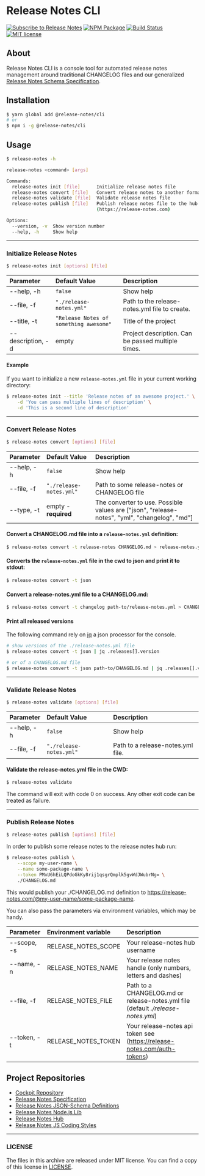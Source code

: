# Release Notes CLI

[![Subscribe to Release Notes](https://release-notes.com/badges/v1.svg)](https://release-notes.com/@release-notes/release-notes-cli)
[![NPM Package](https://img.shields.io/npm/v/@release-notes/cli.svg)](https://www.npmjs.com/package/@release-notes/cli)
[![Build Status](https://travis-ci.org/release-notes/release-notes-cli.svg?branch=master)](https://travis-ci.org/release-notes/release-notes-cli)
[![MIT license](https://img.shields.io/github/license/release-notes/release-notes-cli.svg)](LICENSE)

## About

Release Notes CLI is a console tool for automated release notes management around traditional CHANGELOG files
and our generalized [Release Notes Schema Specification](https://github.com/release-notes/release-notes-spec).

## Installation

```bash
$ yarn global add @release-notes/cli
# or
$ npm i -g @release-notes/cli
```

## Usage

```bash
$ release-notes -h

release-notes <command> [args]

Commands:
  release-notes init [file]      Initialize release notes file
  release-notes convert [file]   Convert release notes to another format
  release-notes validate [file]  Validate release notes file
  release-notes publish [file]   Publish release notes file to the hub
                                 (https://release-notes.com)

Options:
  --version, -v  Show version number
  --help, -h     Show help
```

---

### Initialize Release Notes

```bash
$ release-notes init [options] [file]
```

Parameter  | Default Value | Description
:----------|:---------------------|:-----------
--help, -h | `false` | Show help
--file, -f | `"./release-notes.yml"` | Path to the release-notes.yml file to create.
--title, -t | `"Release Notes of something awesome"` | Title of the project
--description, -d | empty | Project description. Can be passed multiple times.

#### Example

If you want to initialize a new `release-notes.yml` file in your current working directory:

```bash
$ release-notes init --title 'Release notes of an awesome project.' \
    -d 'You can pass multiple lines of description' \
    -d 'This is a second line of description'
```

---

### Convert Release Notes

```bash
$ release-notes convert [options] [file]
```

Parameter  | Default Value | Description
:----------|:---------------------|:-----------
--help, -h | `false` | Show help
--file, -f | `"./release-notes.yml"` | Path to some release-notes or CHANGELOG file
--type, -t | empty - **required** | The converter to use. Possible values are ["json", "release-notes", "yml", "changelog", "md"]

#### Convert a CHANGELOG.md file into a `release-notes.yml` definition:

```bash
$ release-notes convert -t release-notes CHANGELOG.md > release-notes.yml
```

#### Converts the `release-notes.yml` file in the cwd to json and print it to stdout:

```bash
$ release-notes convert -t json
```

#### Convert a release-notes.yml file to a CHANGELOG.md:
     
```bash
$ release-notes convert -t changelog path-to/release-notes.yml > CHANGELOG.md
```

#### Print all released versions

The following command rely on [jq](https://github.com/stedolan/jq) a json processor for the console.

```bash
# show versions of the ./release-notes.yml file
$ release-notes convert -t json | jq .releases[].version

# or of a CHANGELOG.md file
$ release-notes convert -t json path-to/CHANGELOG.md | jq .releases[].version
```

---

### Validate Release Notes

```bash
$ release-notes validate [options] [file]
```

Parameter  | Default Value | Description
:----------|:---------------------|:-----------
--help, -h | `false` | Show help
--file, -f | `"./release-notes.yml"` | Path to a release-notes.yml file.

#### Validate the release-notes.yml file in the CWD:

```bash
$ release-notes validate
```

The command will exit with code 0 on success. Any other exit code can be treated as failure.

---

### Publish Release Notes

```bash
$ release-notes publish [options] [file]
```

In order to publish some release notes to the release notes hub run:

```bash
$ release-notes publish \
    --scope my-user-name \
    --name some-package-name \
    --token PMxU6hEiLQPdoGkKy8rij1qsgrQmplk5gvWdJWubrNg= \
    ./CHANGELOG.md
```
This would publish your ./CHANGELOG.md definition to https://release-notes.com/@my-user-name/some-package-name.

You can also pass the parameters via environment variables, which may be handy.

Parameter  | Environment variable | Description
:----------|:---------------------|:-----------
--scope, -s | RELEASE_NOTES_SCOPE | Your release-notes hub username
--name, -n | RELEASE_NOTES_NAME | Your release notes handle (only numbers, letters and dashes)
--file, -f | RELEASE_NOTES_FILE | Path to a CHANGELOG.md or release-notes.yml file (default _./release-notes.yml_)
--token, -t | RELEASE_NOTES_TOKEN | Your release-notes api token see (https://release-notes.com/auth-tokens)

## Project Repositories

- [Cockpit Repository](https://github.com/release-notes/release-notes)
- [Release Notes Specification](https://github.com/release-notes/release-notes-spec)
- [Release Notes JSON-Schema Definitions](https://github.com/release-notes/release-notes-schema)
- [Release Notes Node.js Lib](https://github.com/release-notes/release-notes-node)
- [Release Notes Hub](https://github.com/release-notes/release-notes-hub)
- [Release Notes JS Coding Styles](https://github.com/release-notes/eslint-config-release-notes)

---

### LICENSE

The files in this archive are released under MIT license.
You can find a copy of this license in [LICENSE](LICENSE).

